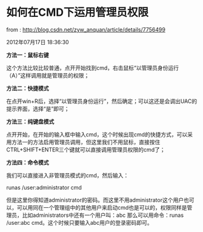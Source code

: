 # 如何在CMD下运用管理员权限

from : <http://blog.csdn.net/zyw_anquan/article/details/7756499>

2012年07月17日 18:36:30

**方法一：鼠标右键**

这个方法比较比较普通，点开开始找到cmd，右击鼠标“以管理员身份运行（A）”这样调用就是管理员的权限；

**方法二：快捷模式**

在点开win+R后，选择“以管理员身份运行”，然后确定；可以这还是会调出UAC的提示界面，选择“是”即可；

**方法三：纯键盘模式**

点开开始，在开始的输入框中输入cmd，这个时候出现cmd的快捷方式，可以采用方法一的方法启用管理员调用，但这里我们不用鼠标，直接按住CTRL+SHIFT+ENTER三个键就可以直接调用管理员权限的cmd了；

**方法四：命令模式**

我们可以直接进入非管理员模式的cmd，然后输入：

runas /user:administrator cmd

但是这里你得知道administrator的密码。而这里不用administrator这个用户也可以，可以用同在一个管理组中的其他用户来启动cmd也是可以的，权限同样是管理员，比如administrators中还有一个用户叫：abc 那么可以用命令：runas /user:abc cmd。这个时候只要输入abc用户的登录密码即可。
